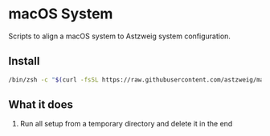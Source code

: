# macOS System
Scripts to align a macOS system to Astzweig system configuration.

## Install

```zsh
/bin/zsh -c "$(curl -fsSL https://raw.githubusercontent.com/astzweig/macos-system/main/bootstrap.sh)"
```

## What it does
1. Run all setup from a temporary directory and delete it in the end
